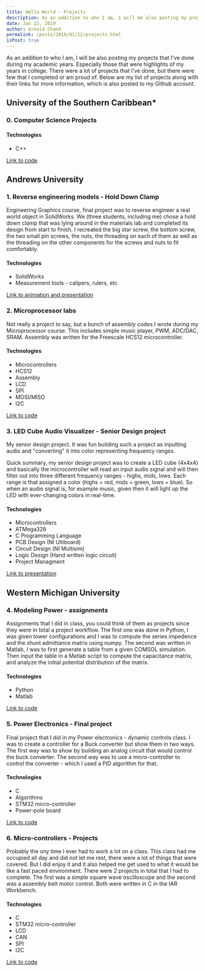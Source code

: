 ```yaml
---
title: Hello World - Projects
description: As an addition to who I am, I will be also posting my projects that I've done during my academic years. Especially those that were highlights of my years in college. There were a lot of projects that I've done, but there were few that I completed or am proud of. Below are my list of projects along with their links for more information, which is also posted to my Github account
date: Jan 22, 2019
author: Arnold Chand
permalink: /posts/2019/01/22/projects.html
isPost: true
---
```


<PostHeader/>

As an addition to who I am, I will be also posting my projects that I've done during my academic years. Especially those that were highlights of my years in college. There were a lot of projects that I've done, but there were few that I completed or am proud of. Below are my list of projects along with their links for more information, which is also posted to my Github account.

## University of the Southern Caribbean*
### 0. Computer Science Projects
#### Technologies
+ C++

[Link to code](https://github.com/thecreativenobody/usc-cptr)

## Andrews University
### 1. Reverse engineering models - Hold Down Clamp
Engineering Graphics course, final project was to reverse engineer a real world object in SolidWorks. We (three students, including me) chose a hold down clamp that was lying around in the materials lab and completed its design from start to finish. I recreated the big star screw, the bottom screw, the two small pin screws, the nuts, the threading on each of them as well as the threading on the other components for the screws and nuts to fit comfortably.

#### Technologies
+ SolidWorks
+ Measurement tools - calipers, rulers, etc

[Link to animation and presentation](https://github.com/thecreativenobody/au-engr/tree/master/engineering-graphics)

### 2. Microprocessor labs
Not really a project to say, but a bunch of assembly codes I wrote during my Microprocessor course. This includes simple music player, PWM, ADC/DAC, SRAM. Assembly was written for the Freescale HCS12 microcontroller.

#### Technologies
+ Microcontrollers
+ HCS12
+ Assembly
+ LCD
+ SPI
+ MOSI/MISO
+ I2C

[Link to code](https://github.com/thecreativenobody/au-engr/tree/master/microprocessors)

### 3. LED Cube Audio Visualizer - Senior Design project
My senior design project. It was fun building such a project as inputting audio and "converting" it into color representing frequency ranges.

Quick summary, my senior design project was to create a LED cube (4x4x4) and basically the microcontroller will read an input audio signal and will then filter out into three different frequency ranges - highs, mids, lows. Each range is that assigned a color (highs = red, mids = green, lows = blue). So when an audio signal is, for example music, given then it will light up the LED with ever-changing colors in real-time.

#### Technologies
+ Microcontrollers
+ ATMega328
+ C Programming Language
+ PCB Design (NI Ultiboard)
+ Circuit Design (NI Multisim)
+ Logic Design (Hand written logic circuit)
+ Project Managment

[Link to presentation](https://github.com/thecreativenobody/au-engr/tree/master/senior-design-project)

## Western Michigan University
### 4. Modeling Power - assignments
Assignments that I did in class, you could think of them as projects since they were in total a project workflow. The first one was done in Python, I was given tower configurations and I was to compute the series impedence and the shunt admittance matrix using numpy. The second was written in Matlab, I was to first generate a table from a given COMSOL simulation. Then input the table in a Matlab script to compute the capacitance matrix, and analyze the initial potential distribution of the matrix.

#### Technologies
+ Python
+ Matlab

[Link to code](https://github.com/thecreativenobody/wmu-engr/tree/master/modeling-power)

### 5. Power Electronics - Final project
Final project that I did in my Power electronics - dynamic controls class. I was to create a controller for a Buck converter but show them in two ways. The first way was to show by building an analog circuit that would control the buck converter. The second way was to use a micro-controller to control the converter - which I used a PID algorithm for that.

#### Technologies
+ C
+ Algorithms
+ STM32 micro-controller
+ Power-pole board

[Link to code](https://github.com/thecreativenobody/wmu-engr/tree/master/power-electronics/project-4)

### 6. Micro-controllers - Projects
Probably the ony time I ever had to work a lot on a class. This class had me occupied all day and did not let me rest, there were a lot of things that were covered. But I did enjoy it and it also helped me get used to what it would be like a fast paced environment. There were 2 projects in total that I had to complete. The first was a simple square wave oscilloscope and the second was a assembly belt motor control. Both were written in C in the IAR Workbench.

#### Technologies
+ C
+ STM32 micro-controller
+ LCD
+ CAN
+ SPI
+ I2C

[Link to code](https://github.com/thecreativenobody/wmu-engr/tree/master/micro-controllers)
